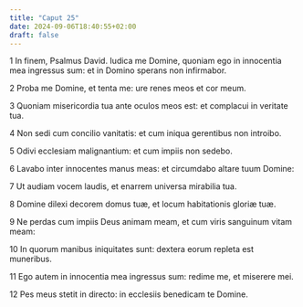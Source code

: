 ```yaml
---
title: "Caput 25"
date: 2024-09-06T18:40:55+02:00
draft: false
---
```




1 In finem, Psalmus David. Iudica me Domine, quoniam ego in innocentia mea ingressus sum: et in Domino sperans non infirmabor.

2 Proba me Domine, et tenta me: ure renes meos et cor meum.

3 Quoniam misericordia tua ante oculos meos est: et complacui in veritate tua.

4 Non sedi cum concilio vanitatis: et cum iniqua gerentibus non introibo.

5 Odivi ecclesiam malignantium: et cum impiis non sedebo.

6 Lavabo inter innocentes manus meas: et circumdabo altare tuum Domine:

7 Ut audiam vocem laudis, et enarrem universa mirabilia tua.

8 Domine dilexi decorem domus tuæ, et locum habitationis gloriæ tuæ.

9 Ne perdas cum impiis Deus animam meam, et cum viris sanguinum vitam meam:

10 In quorum manibus iniquitates sunt: dextera eorum repleta est muneribus.

11 Ego autem in innocentia mea ingressus sum: redime me, et miserere mei.

12 Pes meus stetit in directo: in ecclesiis benedicam te Domine.

